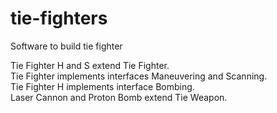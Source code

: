 # tie-fighters
Software to build tie fighter

Tie Fighter H and S extend Tie Fighter. <br />
Tie Fighter implements interfaces Maneuvering and Scanning. <br />
Tie Fighter H implements interface Bombing. <br />
Laser Cannon and Proton Bomb extend Tie Weapon. <br />
